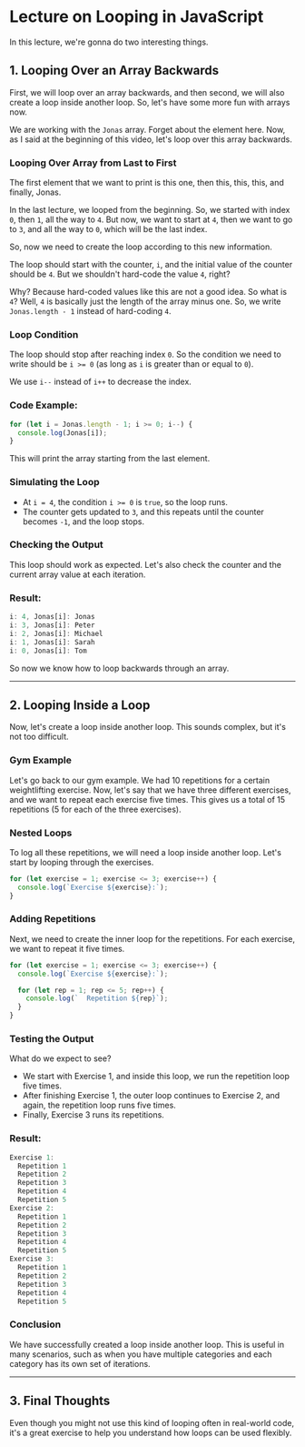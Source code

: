 # Lecture on Looping in JavaScript

In this lecture, we're gonna do two interesting things.

## 1. Looping Over an Array Backwards

First, we will loop over an array backwards, and then second, we will also create a loop inside another loop. So, let's have some more fun with arrays now.

We are working with the `Jonas` array. Forget about the element here. Now, as I said at the beginning of this video, let's loop over this array backwards.

### Looping Over Array from Last to First

The first element that we want to print is this one, then this, this, this, and finally, Jonas.

In the last lecture, we looped from the beginning. So, we started with index `0`, then `1`, all the way to `4`. But now, we want to start at `4`, then we want to go to `3`, and all the way to `0`, which will be the last index.

So, now we need to create the loop according to this new information.

The loop should start with the counter, `i`, and the initial value of the counter should be `4`. But we shouldn't hard-code the value `4`, right?

Why? Because hard-coded values like this are not a good idea. So what is `4`? Well, `4` is basically just the length of the array minus one. So, we write `Jonas.length - 1` instead of hard-coding `4`.

### Loop Condition

The loop should stop after reaching index `0`. So the condition we need to write should be `i >= 0` (as long as `i` is greater than or equal to `0`).

We use `i--` instead of `i++` to decrease the index.

### Code Example:

```javascript
for (let i = Jonas.length - 1; i >= 0; i--) {
  console.log(Jonas[i]);
}
```

This will print the array starting from the last element.

### Simulating the Loop

- At `i = 4`, the condition `i >= 0` is `true`, so the loop runs.
- The counter gets updated to `3`, and this repeats until the counter becomes `-1`, and the loop stops.

### Checking the Output

This loop should work as expected. Let's also check the counter and the current array value at each iteration.

### Result:

```javascript
i: 4, Jonas[i]: Jonas
i: 3, Jonas[i]: Peter
i: 2, Jonas[i]: Michael
i: 1, Jonas[i]: Sarah
i: 0, Jonas[i]: Tom
```

So now we know how to loop backwards through an array.

---

## 2. Looping Inside a Loop

Now, let's create a loop inside another loop. This sounds complex, but it's not too difficult.

### Gym Example

Let's go back to our gym example. We had 10 repetitions for a certain weightlifting exercise. Now, let's say that we have three different exercises, and we want to repeat each exercise five times. This gives us a total of 15 repetitions (5 for each of the three exercises).

### Nested Loops

To log all these repetitions, we will need a loop inside another loop. Let's start by looping through the exercises.

```javascript
for (let exercise = 1; exercise <= 3; exercise++) {
  console.log(`Exercise ${exercise}:`);
}
```

### Adding Repetitions

Next, we need to create the inner loop for the repetitions. For each exercise, we want to repeat it five times.

```javascript
for (let exercise = 1; exercise <= 3; exercise++) {
  console.log(`Exercise ${exercise}:`);

  for (let rep = 1; rep <= 5; rep++) {
    console.log(`  Repetition ${rep}`);
  }
}
```

### Testing the Output

What do we expect to see?

- We start with Exercise 1, and inside this loop, we run the repetition loop five times.
- After finishing Exercise 1, the outer loop continues to Exercise 2, and again, the repetition loop runs five times.
- Finally, Exercise 3 runs its repetitions.

### Result:

```javascript
Exercise 1:
  Repetition 1
  Repetition 2
  Repetition 3
  Repetition 4
  Repetition 5
Exercise 2:
  Repetition 1
  Repetition 2
  Repetition 3
  Repetition 4
  Repetition 5
Exercise 3:
  Repetition 1
  Repetition 2
  Repetition 3
  Repetition 4
  Repetition 5
```

### Conclusion

We have successfully created a loop inside another loop. This is useful in many scenarios, such as when you have multiple categories and each category has its own set of iterations.

---

## 3. Final Thoughts

Even though you might not use this kind of looping often in real-world code, it's a great exercise to help you understand how loops can be used flexibly.
